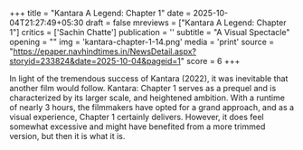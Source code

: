 +++
title = "Kantara A Legend: Chapter 1"
date = 2025-10-04T21:27:49+05:30
draft = false
mreviews = ["Kantara A Legend: Chapter 1"]
critics = ['Sachin Chatte']
publication = ''
subtitle = "A Visual Spectacle"
opening = ""
img = 'kantara-chapter-1-14.png'
media = 'print'
source = "https://epaper.navhindtimes.in/NewsDetail.aspx?storyid=233824&date=2025-10-04&pageid=1"
score = 6
+++

In light of the tremendous success of Kantara (2022), it was inevitable that another film would follow. Kantara: Chapter 1 serves as a prequel and is characterized by its larger scale, and heightened ambition. With a runtime of nearly 3 hours, the filmmakers have opted for a grand approach, and as a visual experience, Chapter 1 certainly delivers. However, it does feel somewhat excessive and might have benefited from a more trimmed version, but then it is what it is.

